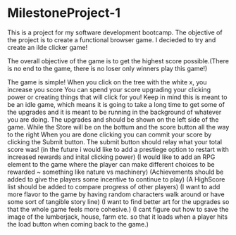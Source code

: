 # MilestoneProject-1
This is a project for my software development bootcamp.
The objective of the project is to create a functional browser game.
I decieded to try and create an ilde clicker game!

The overall objective of the game is to get the highest score possible.(There is no end to the game, there is no loser only winners play this game!)

The game is simple!
When you click on the tree with the white x, you increase you score
You can spend your score upgrading your clicking power or creating things that will click for you!
Keep in mind this is meant to be an idle game, which means it is going to take a long time to get some of the upgrades and it is meant to be running in the background of whatever you are doing. 
The upgrades and  should be shown on the left side of the game. While the Store will be on the bottum and the score button all the way to the right
When you are done clicking you can commit your score by clicking the Submit button.
The submit button should relay what your total score was!
(in the future i would like to add a prestiege option to restart with increased rewards and inital clicking power)
(I would like to add an RPG element to the game where the player can make different choices to be rewarded ~ something like nature vs machinery)
(Achievements should be added to give the players some incentive to continue to play)
(A HighScore list should be added to compare progress of other players)
(I want to add more flavor to the game by having random characters walk around or have some sort of tangible story line)
(I want to find better art for the upgrades so that the whole game feels more cohesive.)
(I cant figure out how to save the image of the lumberjack, house, farm etc. so that it loads when a player hits the load button when coming back to the game.)
